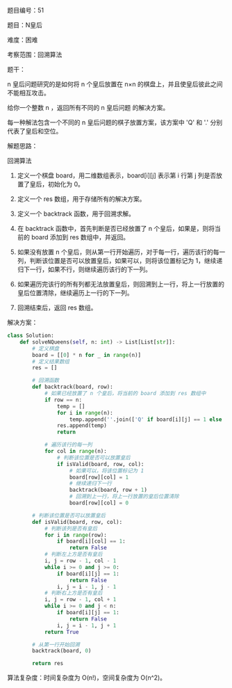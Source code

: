 题目编号：51

题目：N皇后

难度：困难

考察范围：回溯算法

题干：

n 皇后问题研究的是如何将 n 个皇后放置在 n×n 的棋盘上，并且使皇后彼此之间不能相互攻击。

给你一个整数 n ，返回所有不同的 n 皇后问题 的解决方案。

每一种解法包含一个不同的 n 皇后问题的棋子放置方案，该方案中 'Q' 和 '.' 分别代表了皇后和空位。

解题思路：

回溯算法

1. 定义一个棋盘 board，用二维数组表示，board[i][j] 表示第 i 行第 j 列是否放置了皇后，初始化为 0。

2. 定义一个 res 数组，用于存储所有的解决方案。

3. 定义一个 backtrack 函数，用于回溯求解。

4. 在 backtrack 函数中，首先判断是否已经放置了 n 个皇后，如果是，则将当前的 board 添加到 res 数组中，并返回。

5. 如果没有放置 n 个皇后，则从第一行开始遍历，对于每一行，遍历该行的每一列，判断该位置是否可以放置皇后，如果可以，则将该位置标记为 1，继续递归下一行，如果不行，则继续遍历该行的下一列。

6. 如果遍历完该行的所有列都无法放置皇后，则回溯到上一行，将上一行放置的皇后位置清除，继续遍历上一行的下一列。

7. 回溯结束后，返回 res 数组。

解决方案：

```python
class Solution:
    def solveNQueens(self, n: int) -> List[List[str]]:
        # 定义棋盘
        board = [[0] * n for _ in range(n)]
        # 定义结果数组
        res = []

        # 回溯函数
        def backtrack(board, row):
            # 如果已经放置了 n 个皇后，将当前的 board 添加到 res 数组中
            if row == n:
                temp = []
                for i in range(n):
                    temp.append(''.join(['Q' if board[i][j] == 1 else '.' for j in range(n)]))
                res.append(temp)
                return

            # 遍历该行的每一列
            for col in range(n):
                # 判断该位置是否可以放置皇后
                if isValid(board, row, col):
                    # 如果可以，将该位置标记为 1
                    board[row][col] = 1
                    # 继续递归下一行
                    backtrack(board, row + 1)
                    # 回溯到上一行，将上一行放置的皇后位置清除
                    board[row][col] = 0

        # 判断该位置是否可以放置皇后
        def isValid(board, row, col):
            # 判断该列是否有皇后
            for i in range(row):
                if board[i][col] == 1:
                    return False
            # 判断左上方是否有皇后
            i, j = row - 1, col - 1
            while i >= 0 and j >= 0:
                if board[i][j] == 1:
                    return False
                i, j = i - 1, j - 1
            # 判断右上方是否有皇后
            i, j = row - 1, col + 1
            while i >= 0 and j < n:
                if board[i][j] == 1:
                    return False
                i, j = i - 1, j + 1
            return True

        # 从第一行开始回溯
        backtrack(board, 0)

        return res
```

算法复杂度：时间复杂度为 O(n!)，空间复杂度为 O(n^2)。